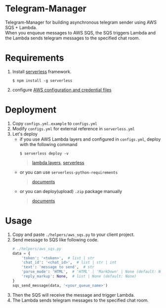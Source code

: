 # Telegram-Manager

Telegram-Manager for building asynchronous telegram sender using AWS SQS + Lambda.  
When you enqueue messages to AWS SQS, the SQS triggers Lambda and the Lambda sends telegram messages to the specified chat room.


# Requirements
1. Install [serverless](https://www.serverless.com/framework/docs/getting-started) framework.   
    ```
   $ npm install -g serverless
    ```
2. configure [AWS configuration and credential files](https://docs.aws.amazon.com/cli/latest/userguide/cli-configure-files.html)


# Deployment
1. Copy `configs.yml.example` to `configs.yml`
2. Modify `configs.yml` for external reference in `serverless.yml`
3. Let's deploy
    - if you use AWS Lambda layers and configured in `configs.yml`, deploy with the following command  
        ```
       $ serverless deploy -v
        ```
       > [lambda layers](https://docs.aws.amazon.com/ko_kr/lambda/latest/dg/configuration-layers.html), [serverless](https://www.serverless.com/framework/docs/providers/aws/guide/layers)
    - or you can use `serverless-python-requirements`
       > [documents](https://www.serverless.com/plugins/serverless-python-requirements) 
    - or you can deploy(upload) `.zip` package manually
       > [documents](https://docs.aws.amazon.com/lambda/latest/dg/python-package.html)

# Usage
1. Copy and paste `./helpers/aws_sqs.py` to your client project.
2. Send message to SQS like following code. 
    ```python
    # ./helpers/aws_sqs.py
    data = {
        'token': '<token>',  # list | str
        'chat_id': '<chat_id>',  # list | str | int
        'text': 'message to send',  # str
        'parse_mode': 'HTML',  # 'HTML' | 'MarkDown' | None (default: None)
        'reply_markup': None,  # list | None (default: None)
    }
    sqs_send_message(data, '<your_queue_name>')
    ```
3. Then the SQS will receive the message and trigger Lambda.
4. The Lambda sends telegram messages to the specified chat room.